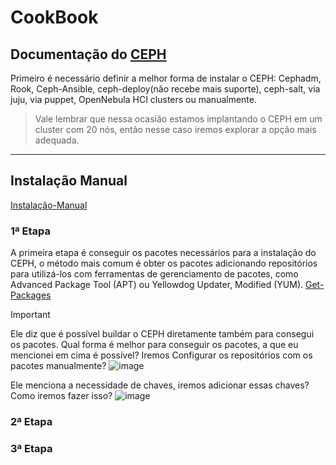 # CookBook
## Documentação do [CEPH](https://docs.ceph.com/en/reef/)

Primeiro é necessário definir a melhor forma de instalar o CEPH: Cephadm, Rook, Ceph-Ansible, ceph-deploy(não recebe mais suporte), ceph-salt, via juju, via puppet, OpenNebula HCI clusters ou manualmente.
> Vale lembrar que nessa ocasião estamos implantando o CEPH em um cluster com 20 nós, então nesse caso iremos explorar a opção mais adequada.

------------------------------------------------------------------------------------------------------------------------------------

## Instalação Manual
[Instalação-Manual](https://docs.ceph.com/en/reef/install/index_manual/#install-manual)

### 1ª Etapa
A primeira etapa é conseguir os pacotes necessários para a instalação do CEPH, o método mais comum é obter os pacotes adicionando repositórios para utilizá-los com ferramentas de gerenciamento de pacotes, como Advanced Package Tool (APT) ou Yellowdog Updater, Modified (YUM).
[Get-Packages](https://docs.ceph.com/en/reef/install/get-packages/)

> [!IMPORTANT]
> Ele diz que é possível buildar o CEPH diretamente também para consegui os pacotes. Qual forma é melhor para conseguir os pacotes, a que eu mencionei em cima é possível?
> Iremos Configurar os repositórios com os pacotes manualmente?
> ![image](https://github.com/user-attachments/assets/378a17b4-b7cd-4509-a099-641e9b893aa9)
>
> Ele menciona a necessidade de chaves, iremos adicionar essas chaves? Como iremos fazer isso?
> ![image](https://github.com/user-attachments/assets/366e81bb-92b6-4d8a-babe-c4e1b0b97972)




### 2ª Etapa



### 3ª Etapa

